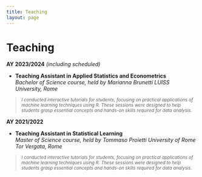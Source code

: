 ```yaml
---
title: Teaching
layout: page
---
```


# Teaching

**AY 2023/2024** *(including scheduled)*
- <b>**Teaching Assistant in Applied Statistics and Econometrics** </b>  
*Bachelor of Science course, held by Marianna Brunetti*
*LUISS University, Rome*

> <sub> *I conducted interactive tutorials for students, focusing on practical applications of machine learning techniques using R. These sessions were designed to help students grasp essential concepts and hands-on skills required for data analysis.*

**AY 2021/2022** 
- <b>**Teaching Assistant in Statistical Learning** </b>  
*Master of Science course, held by Tommaso Proietti*
*University of Rome Tor Vergata, Rome*

> <sub> *I conducted interactive tutorials for students, focusing on practical applications of machine learning techniques using R. These sessions were designed to help students grasp essential concepts and hands-on skills required for data analysis.*
